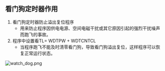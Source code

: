 ## 看门狗定时器作用

1. 看门狗定时器防止溢出复位程序
   + 用来防止程序因供电电源、空间电磁干扰或其它原因引起的强烈干扰噪声而跑飞的事故。
2. 程序中设置看TL= WDTPW + WDTCNTCL
   + 当程序跑飞不能及时清零看门狗，导致看门狗溢出复位，这样程序可以恢复正常运行状态。

![watch_dog.png](https://github.com/quronghui/Embedded-written-reference/blob/master/C/photo/watch_dog.png)

